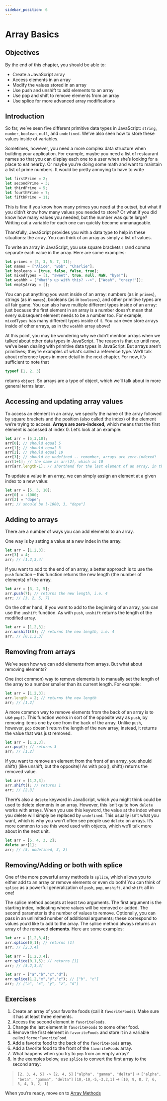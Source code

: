 ```yaml
---
sidebar_position: 6
---
```


# Array Basics

## Objectives

By the end of this chapter, you should be able to:

- Create a JavaScript array
- Access elements in an array
- Modify the values stored in an array
- Use push and unshift to add elements to an array
- Use pop and shift to remove elements from an array
- Use splice for more advanced array modifications

## Introduction

So far, we’ve seen five different primitive data types in JavaScript: `string`, `number`, `boolean`, `null`, and `undefined`. We’ve also seen how to store these values inside of variables.

Sometimes, however, you need a more complex data structure when building your application. For example, maybe you need a list of restaurant names so that you can display each one to a user when she’s looking for a place to eat nearby. Or maybe you’re doing some math and want to maintain a list of prime numbers. It would be pretty annoying to have to write

```js
let firstPrime = 2;
let secondPrime = 3;
let thirdPrime = 5;
let fourthPrime = 7;
let fifthPrime = 11;
```

This is fine if you know how many primes you need at the outset, but what if you didn’t know how many values you needed to store? Or what if you did know how many values you needed, but the number was quite large? Writing out a variable for each one can quickly become unmanageable.

Thankfully, JavaScript provides you with a data type to help in these situations: the array. You can think of an array as simply a list of values.

To write an array in JavaScript, you use square brackets `[]`and comma separate each value in the array. Here are some examples:

```js
let primes = [2, 3, 5, 7, 11];
let names = ["Alice", "Bob", "Charlie"];
let booleans = [true, false, false, true];
let mixedTypes = [1, "sweet", true, null, NaN, "bye!"];
let woahhh = ["What's up with this? -->", ["Woah", "crazy!"]];
let emptyArray = [];
```

You can put anything you want inside of an array: numbers (as in `primes`), strings (as in `names`), booleans (as in `booleans`), and other primitive types are all fair game. You can also have multiple different types inside of an array: just because the first element in an array is a number doesn’t mean that every subsequent element needs to be a number too. For example, `mixedTypes` has many different types inside of it. You can even store arrays inside of other arrays, as in the `woahhh` array above!

At this point, you may be wondering why we didn’t mention arrays when we talked about other data types in JavaScript. The reason is that up until now, we’ve been dealing with primitive data types in JavaScript. But arrays aren’t primitives; they’re examples of what’s called a reference type. We’ll talk about reference types in more detail in the next chapter. For now, it’s sufficient to note that

```js
typeof [1, 2, 3]
```

returns `object`. So arrays are a type of object, which we’ll talk about in more general terms later.

## Accessing and updating array values

To access an element in an array, we specify the name of the array followed by square brackets and the position (also called the index) of the element we’re trying to access. **Arrays are zero-indexed**, which means that the first element is accessed at index 0. Let’s look at an example:

```js
let arr = [5,3,10];
arr[0]; // should equal 5
arr[1]; // should equal 3
arr[2]; // should equal 10
arr[3]; // should be undefined -- remember, arrays are zero-indexed!
arr[1+1]; // the same as arr[2], which is 10
arr[arr.length-1]; // shorthand for the last element of an array, in this case 10
```

To update a value in an array, we can simply assign an element at a given index to a new value:

```js
let arr = [5, 3, 10];
arr[0] = -1000;
arr[2] = "dope";
arr; // should be [-1000, 3, "dope"]
```

## Adding to arrays

There are a number of ways you can add elements to an array.

One way is by setting a value at a new index in the array.

```js
let arr = [1,2,3];
arr[3] = 4;
arr; // [1,2,3,4]
```

If you want to add to the end of an array, a better approach is to use the `push` function – this function returns the new length (the number of elements) of the array.

```js
let arr = [3, 2, 5];
arr.push(7); // returns the new length, i.e. 4
arr; // [3, 2, 5, 7]
```

On the other hand, if you want to add to the beginning of an array, you can use the `unshift` function. As with `push`, `unshift` returns the length of the modified array.

```js
let arr = [1,2,3];
arr.unshift(0); // returns the new length, i.e. 4
arr; // [0,1,2,3]
```

## Removing from arrays

We’ve seen how we can add elements from arrays. But what about removing elements?

One (not common) way to remove elements is to manually set the length of the array to a number smaller than its current length. For example:

```js
let arr = [1,2,3];
arr.length = 2; // returns the new length
arr; // [1,2]
```

A more common way to remove elements from the back of an array is to use `pop()`. This function works in sort of the opposite way as `push`, by removing items one by one from the back of the array. Unlike `push`, however, `pop` doesn’t return the length of the new array; instead, it returns the value that was just removed.

```js
let arr = [1,2,3];
arr.pop(); // returns 3
arr; // [1,2]
```

If you want to remove an element from the front of an array, you should shift() (like unshift, but the opposite)! As with pop(), shift() returns the removed value.

```js
let arr = [1,2,3];
arr.shift(); // returns 1
arr; // [2,3]
```

There’s also a `delete` keyword in JavaScript, which you might think could be used to delete elements in an array. However, this isn’t quite how `delete` works with arrays. When you use this keyword, the value at the index where you delete will simply be replaced by `undefined`. This usually isn’t what you want, which is why you won’t often see people use `delete` on arrays. It’s more common to see this word used with objects, which we’ll talk more about in the next unit.

```js
let arr = [5, 4, 3, 2];
delete arr[1];
arr; // [5, undefined, 3, 2]
```

## Removing/Adding or both with splice

One of the more powerful array methods is `splice`, which allows you to either add to an array or remove elements or even do both! You can think of `splice` as a powerful generalization of `push`, `pop`, `unshift`, and `shift` all in one!

The splice method accepts at least two arguments. The first argument is the starting index, indicating where values will be removed or added. The second parameter is the number of values to remove. Optionally, you can pass in an unlimited number of additional arguments; these correspond to values you’d like to add to the array. The splice method always returns an array of the removed **elements**. Here are some examples:

```js
let arr = [1,2,3,4];
arr.splice(0,1); // returns [1]
arr; // [2,3,4]
```

```js
let arr = [1,2,3,4];
arr.splice(0,1,5); // returns [1]
arr; // [5,2,3,4]
```

```js
let arr = ["a","b","c","d"];
arr.splice(1,2,"x","y","z"); // ["b", "c"]
arr; // ["a", "x", "y", "z", "d"]
```

## Exercises

1. Create an array of your favorite foods (call it `favoriteFoods`). Make sure it has at least three elements.
2. Access the second element in `favoriteFoods`.
3. Change the last element in `favoriteFoods` to some other food.
4. Remove the first element in `favoriteFoods` and store it in a variable called `formerFavoriteFood`.
5. Add a favorite food to the back of the `favoriteFoods` array.
6. Add a favorite food to the front of the `favoriteFoods` array.
7. What happens when you try to `pop` from an empty array?
8. In the examples below, use `splice` to convert the first array to the second array:

> `[2, 3, 4, 5] -> [2, 4, 5]`
> `["alpha", "gamma", "delta"]` -> `["alpha", "beta", "gamma", "delta"]`
> `[10,-10,-5,-3,2,1]` -> `[10, 9, 8, 7, 6, 5, 4, 3, 2, 1]`

When you’re ready, move on to [Array Methods](./array-methods.md)